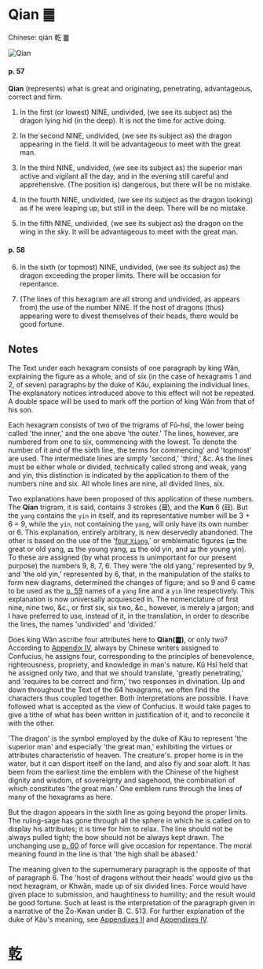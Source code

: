# Qian ䷀

Chinese: qián 乾 ䷀

![Qian](https://88o.io/wp-content/uploads/2018/09/01-e4b9beqian.jpg)

#### p. 57

**Qian** (represents) what is great and originating, penetrating, advantageous, correct and firm.

1. In the first (or lowest) NINE, undivided, (we see its subject as) the dragon lying hid (in the deep). It is not the time for active doing.

2. In the second NINE, undivided, (we see its subject as) the dragon appearing in the field. It will be advantageous to meet with the great man.

3. In the third NINE, undivided, (we see its subject as) the superior man active and vigilant all the day, and in the evening still careful and apprehensive. (The position is) dangerous, but there will be no mistake.

4. In the fourth NINE, undivided, (we see its subject as the dragon looking) as if he were leaping up, but still in the deep. There will be no mistake.

5. In the fifth NINE, undivided, (we see its subject as) the dragon on the wing in the sky. It will be advantageous to meet with the great man.

#### p. 58

6. In the sixth (or topmost) NINE, undivided, (we see its subject as) the dragon exceeding the proper limits. There will be occasion for repentance.

7. (The lines of this hexagram are all strong and undivided, as appears from) the use of the number NINE. If the host of dragons (thus) appearing were to divest themselves of their heads, there would be good fortune.

## Notes

The Text under each hexagram consists of one paragraph by king Wăn, explaining the figure as a whole, and of six (in the case of hexagrams 1 and 2, of seven) paragraphs by the duke of Kâu, explaining the individual lines. The explanatory notices introduced above to this effect will not be repeated. A double space will be used to mark off the portion of king Wăn from that of his son.

Each hexagram consists of two of the trigrams of Fû-hsî, the lower being called 'the inner,' and the one above 'the outer.' The lines, however, are numbered from one to six, commencing with the lowest. To denote the number of it and of the sixth line, the terms for commencing' and 'topmost' are used. The intermediate lines are simply 'second,' 'third,' &c. As the lines must be either whole or divided, technically called strong and weak, yang and yin, this distinction is indicated by the application to them of the numbers nine and six. All whole lines are nine, all divided lines, six.

Two explanations have been proposed of this application of these numbers. The **Qian** trigram, it is said, contains 3 strokes (**☰**), and the **Kun** 6 (**☷**). But the `yang` contains the `yin` in itself, and its representative number will be 3 + 6 = 9, while the `yin`, not containing the `yang`, will only have its own number or 6. This explanation, entirely arbitrary, is new deservedly abandoned. The other is based on the use of the '[four `Xiang`](https://image.slidesharecdn.com/random-150428005651-conversion-gate02/95/-15-638.jpg?cb=1430200687),' or emblematic figures (**⚌** the great or old yang, **⚎** the young yang, **⚏** the old yin, and **⚍** the young yin). To these are assigned (by what process is unimportant for our present purpose) the numbers 9, 8, 7, 6. They were 'the old yang,' represented by 9, and 'the old yin,' represented by 6, that, in the manipulation of the stalks to form new diagrams, determined the changes of figure; and so 9 and 6 came to be used as the [p. 59](e59da4kun.md#p-59) names of a `yang` line and a `yin` line respectively. This explanation is now universally acquiesced in. The nomenclature of first nine, nine two, &c., or first six, six two, &c., however, is merely a jargon; and I have preferred to use, instead of it, in the translation, in order to describe the lines, the names 'undivided' and 'divided.'

Does king Wăn ascribe four attributes here to **Qian(䷀)**, or only two? According to [Appendix IV](appendix01s1.md), always by Chinese writers assigned to Confucius, he assigns four, corresponding to the principles of benevolence, righteousness, propriety, and knowledge in man's nature. Kû Hsî held that he assigned only two, and that we should translate, 'greatly penetrating,' and 'requires to be correct and firm,' two responses in divination. Up and down throughout the Text of the 64 hexagrams, we often find the characters thus coupled together. Both interpretations are possible. I have followed what is accepted as the view of Confucius. It would take pages to give a tithe of what has been written in justification of it, and to reconcile it with the other.

'The dragon' is the symbol employed by the duke of Kâu to represent 'the superior man' and especially 'the great man,' exhibiting the virtues or attributes characteristic of heaven. The creature's. proper home is in the water, but it can disport itself on the land, and also fly and soar aloft. It has been from the earliest time the emblem with the Chinese of the highest dignity and wisdom, of sovereignty and sagehood, the combination of which constitutes 'the great man.' One emblem runs through the lines of many of the hexagrams as here.

But the dragon appears in the sixth line as going beyond the proper limits. The ruling-sage has gone through all the sphere in which he is called on to display his attributes; it is time for him to relax. The line should not be always pulled tight; the bow should not be always kept drawn. The unchanging use [p. 60](e59da4kun.md#p-60) of force will give occasion for repentance. The moral meaning found in the line is that 'the high shall be abased.'

The meaning given to the supernumerary paragraph is the opposite of that of paragraph 6. The 'host of dragons without their heads' would give us the next hexagram, or Khwăn, made up of six divided lines. Force would have given place to submission, and haughtiness to humility; and the result would be good fortune. Such at least is the interpretation of the paragraph given in a narrative of the Žo-Kwan under B. C. 513. For further explanation of the duke of Kâu's meaning, see [Appendixes II](appendix02s1.md) and [Appendixes IV](appendix04s1.md).

# [乾](./e4b9beqian_cn.md)
